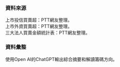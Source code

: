 ### 資料來源

上市投信買賣超：PTT網友整理。<br>
上市外資買賣超：PTT網友整理。<br>
三大法人買賣金額統計表：PTT網友整理。

### 資料彙整

使用Open AI的ChatGPT輸出綜合摘要和解讀籌碼方向。
